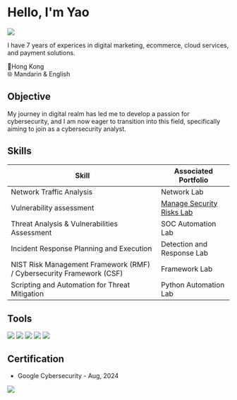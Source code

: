 # Hello, I'm Yao
<a href="https://www.linkedin.com/in/yaocyang/"><img src="https://img.shields.io/badge/-LinkedIn-0072b1?&style=for-the-badge&logo=linkedin&logoColor=white" /></a>

I have 7 years of experices in digital marketing, ecommerce, cloud services, and payment solutions. 
<div>📍Hong Kong</div>
<div>🌐 Mandarin & English </div>

## Objective
My journey in digital realm has led me to develop a passion for cybersecurity, and I am now eager to transition into this field, specifically aiming to join as a cybersecurity analyst.

## Skills

| Skill                                         | Associated Portfolio         |
|-----------------------------------------------|----------------------------|
| Network Traffic Analysis          |Network Lab|
| Vulnerability assessment | <a href="https://github.com/yangyaoc/cybersecurity/blob/main/Security%20risk%20assessment%20report.pdf" target="_blank">Manage Security Risks Lab</a>|
| Threat Analysis & Vulnerabilities Assessment        | SOC Automation Lab|
| Incident Response Planning and Execution      | Detection and Response Lab|
| NIST Risk Management Framework (RMF) / Cybersecurity Framework (CSF)   | Framework Lab|
| Scripting and Automation for Threat Mitigation | Python Automation Lab|

## Tools
<div>
    <img src="https://img.shields.io/badge/-Wireshark-1679A7?&style=for-the-badge&logo=Wireshark&logoColor=white" />
    <img src="https://img.shields.io/badge/-Splunk-000000?&style=for-the-badge&logo=Splunk&logoColor=white" />
    <img src="https://img.shields.io/badge/-Python-ffde57?&style=for-the-badge&logo=Python&logoColor=4584b6" />
    <img src="https://img.shields.io/badge/-SQL-F29111?&style=for-the-badge&logo=SQLdatabase&logoColor=white" />
    <img src="https://img.shields.io/badge/-Linux command line-ffde57?&style=for-the-badge&logo=Linux&logoColor=black" />
</div>

## Certification
- Google Cybersecurity - Aug, 2024
<div>
<a href="https://www.coursera.org/account/accomplishments/professional-cert/R2JGMY6SET32"><img src="https://s3.amazonaws.com/coursera_assets/meta_images/generated/CERTIFICATE_LANDING_PAGE/CERTIFICATE_LANDING_PAGE~R2JGMY6SET32/CERTIFICATE_LANDING_PAGE~R2JGMY6SET32.jpeg" /></a>

</div>


